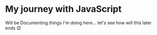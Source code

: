 # My journey with JavaScript

Will be Documenting things I'm doing here... let's see how will this later ends 😊
